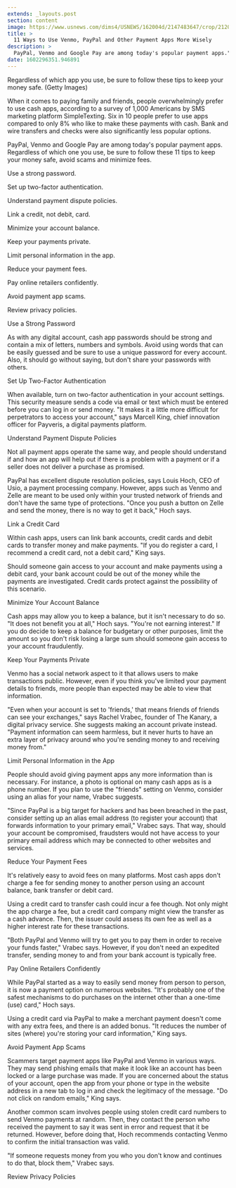 ```yaml
--- 
extends: _layouts.post 
section: content 
image: https://www.usnews.com/dims4/USNEWS/162004d/2147483647/crop/2120x1414%2B0%2B0/resize/1200x1200%3E/quality/85/?url=http%3A%2F%2Fmedia.beam.usnews.com%2F4a%2Fac%2Fe5c849364f2e982b2988662254fa%2F201002-womancheckingphoneincity-stock.jpg 
title: > 
  11 Ways to Use Venmo, PayPal and Other Payment Apps More Wisely 
description: > 
  PayPal, Venmo and Google Pay are among today's popular payment apps."If you do register a card, I recommend a credit card, not a debit card," King says.Limit Personal Information in the AppPeople should avoid giving payment apps any more information than is necessary.Avoid Payment App ScamsScammers target payment apps like PayPal and Venmo in various ways.Another common scam involves people using stolen credit card numbers to send Venmo payments at random. 
date: 1602296351.946891 
--- 
```

Regardless of which app you use, be sure to follow these tips to keep your money safe. (Getty Images)

When it comes to paying family and friends, people overwhelmingly prefer to use cash apps, according to a survey of 1,000 Americans by SMS marketing platform SimpleTexting. Six in 10 people prefer to use apps compared to only 8% who like to make these payments with cash. Bank and wire transfers and checks were also significantly less popular options.

PayPal, Venmo and Google Pay are among today's popular payment apps. Regardless of which one you use, be sure to follow these 11 tips to keep your money safe, avoid scams and minimize fees.

Use a strong password.

Set up two-factor authentication.

Understand payment dispute policies.

Link a credit, not debit, card.

Minimize your account balance.

Keep your payments private.

Limit personal information in the app.

Reduce your payment fees.

Pay online retailers confidently.

Avoid payment app scams.

Review privacy policies.

Use a Strong Password

As with any digital account, cash app passwords should be strong and contain a mix of letters, numbers and symbols. Avoid using words that can be easily guessed and be sure to use a unique password for every account. Also, it should go without saying, but don't share your passwords with others.

Set Up Two-Factor Authentication

When available, turn on two-factor authentication in your account settings. This security measure sends a code via email or text which must be entered before you can log in or send money. "It makes it a little more difficult for perpetrators to access your account," says Marcell King, chief innovation officer for Payveris, a digital payments platform.

Understand Payment Dispute Policies

Not all payment apps operate the same way, and people should understand if and how an app will help out if there is a problem with a payment or if a seller does not deliver a purchase as promised.

PayPal has excellent dispute resolution policies, says Louis Hoch, CEO of Usio, a payment processing company. However, apps such as Venmo and Zelle are meant to be used only within your trusted network of friends and don't have the same type of protections. "Once you push a button on Zelle and send the money, there is no way to get it back," Hoch says.

Link a Credit Card

Within cash apps, users can link bank accounts, credit cards and debit cards to transfer money and make payments. "If you do register a card, I recommend a credit card, not a debit card," King says.

Should someone gain access to your account and make payments using a debit card, your bank account could be out of the money while the payments are investigated. Credit cards protect against the possibility of this scenario.

Minimize Your Account Balance

Cash apps may allow you to keep a balance, but it isn't necessary to do so. "It does not benefit you at all," Hoch says. "You're not earning interest." If you do decide to keep a balance for budgetary or other purposes, limit the amount so you don't risk losing a large sum should someone gain access to your account fraudulently.

Keep Your Payments Private

Venmo has a social network aspect to it that allows users to make transactions public. However, even if you think you've limited your payment details to friends, more people than expected may be able to view that information.

"Even when your account is set to 'friends,' that means friends of friends can see your exchanges," says Rachel Vrabec, founder of The Kanary, a digital privacy service. She suggests making an account private instead. "Payment information can seem harmless, but it never hurts to have an extra layer of privacy around who you're sending money to and receiving money from."

Limit Personal Information in the App

People should avoid giving payment apps any more information than is necessary. For instance, a photo is optional on many cash apps as is a phone number. If you plan to use the "friends" setting on Venmo, consider using an alias for your name, Vrabec suggests.

"Since PayPal is a big target for hackers and has been breached in the past, consider setting up an alias email address (to register your account) that forwards information to your primary email," Vrabec says. That way, should your account be compromised, fraudsters would not have access to your primary email address which may be connected to other websites and services.

Reduce Your Payment Fees

It's relatively easy to avoid fees on many platforms. Most cash apps don't charge a fee for sending money to another person using an account balance, bank transfer or debit card.

Using a credit card to transfer cash could incur a fee though. Not only might the app charge a fee, but a credit card company might view the transfer as a cash advance. Then, the issuer could assess its own fee as well as a higher interest rate for these transactions.

"Both PayPal and Venmo will try to get you to pay them in order to receive your funds faster," Vrabec says. However, if you don't need an expedited transfer, sending money to and from your bank account is typically free.

Pay Online Retailers Confidently

While PayPal started as a way to easily send money from person to person, it is now a payment option on numerous websites. "It's probably one of the safest mechanisms to do purchases on the internet other than a one-time (use) card," Hoch says.

Using a credit card via PayPal to make a merchant payment doesn't come with any extra fees, and there is an added bonus. "It reduces the number of sites (where) you're storing your card information," King says.

Avoid Payment App Scams

Scammers target payment apps like PayPal and Venmo in various ways. They may send phishing emails that make it look like an account has been locked or a large purchase was made. If you are concerned about the status of your account, open the app from your phone or type in the website address in a new tab to log in and check the legitimacy of the message. "Do not click on random emails," King says.

Another common scam involves people using stolen credit card numbers to send Venmo payments at random. Then, they contact the person who received the payment to say it was sent in error and request that it be returned. However, before doing that, Hoch recommends contacting Venmo to confirm the initial transaction was valid.

"If someone requests money from you who you don't know and continues to do that, block them," Vrabec says.

Review Privacy Policies